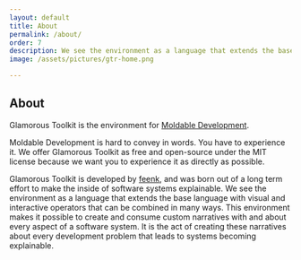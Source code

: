 ```yaml
---
layout: default
title: About
permalink: /about/
order: 7
description: We see the environment as a language that extends the base language with visual and interactive operators. Through this language, the various components can be combined in many ways live.
image: /assets/pictures/gtr-home.png

---
```


<section id="components">
  <div class="container pt-5 pb-5 jumbotron-small">
    <div class="row">
      <div class="col-lg-8">
          <h1>About</h1>
          <p class="lead">Glamorous Toolkit is the environment for <a href="/docs/moldable">Moldable Development</a>.
          </p>
          <p class="lead">
            Moldable Development is hard to convey in words. You have to experience it. We offer Glamorous Toolkit as free and open-source under the MIT license because we want you to experience it as directly as possible.
          </p>
          <p class="lead">
            Glamorous Toolkit is developed by <a href="https://feenk.com">feenk</a>, and was born out of a long term effort to make the inside of software systems explainable. We see the environment as a language that extends the base language with visual and interactive operators that can be combined in many ways. This environment makes it possible to create and consume custom narratives with and about every aspect of a software system. It is the act of creating these narratives about every development problem that leads to systems becoming explainable.
          </p>
      </div>
    </div>
  </div> <!-- container -->
</section>
